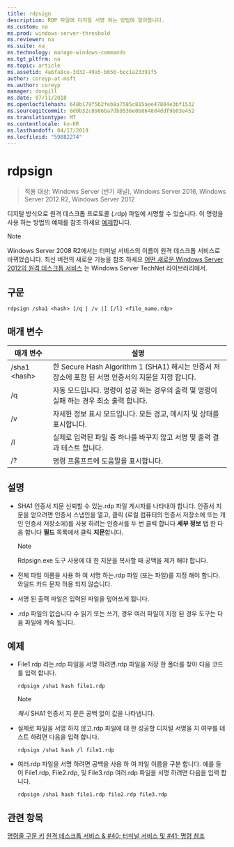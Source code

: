 ```yaml
---
title: rdpsign
description: RDP 파일에 디지털 서명 하는 방법에 알아봅니다.
ms.custom: na
ms.prod: windows-server-threshold
ms.reviewer: na
ms.suite: na
ms.technology: manage-windows-commands
ms.tgt_pltfrm: na
ms.topic: article
ms.assetid: 4a6fa8ce-3d32-49a5-b056-bcc1a23391f5
author: coreyp-at-msft
ms.author: coreyp
manager: dongill
ms.date: 07/11/2018
ms.openlocfilehash: 648b179f5b2feb8a7585c815aee47804e3bf1532
ms.sourcegitcommit: 0d0b32c8986ba7db9536e0b8648d4ddf9b03e452
ms.translationtype: MT
ms.contentlocale: ko-KR
ms.lasthandoff: 04/17/2019
ms.locfileid: "59882274"
---
```

# <a name="rdpsign"></a>rdpsign

>적용 대상: Windows Server (반기 채널), Windows Server 2016, Windows Server 2012 R2, Windows Server 2012

디지털 방식으로 원격 데스크톱 프로토콜 (.rdp) 파일에 서명할 수 있습니다.
이 명령을 사용 하는 방법의 예제를 참조 하세요 [예제](#BKMK_examples)합니다.

> [!NOTE]
> Windows Server 2008 R2에서는 터미널 서비스의 이름이 원격 데스크톱 서비스로 바뀌었습니다. 최신 버전의 새로운 기능을 참조 하세요 [어떤 새로운 Windows Server 2012의 원격 데스크톱 서비스](https://technet.microsoft.com/library/hh831527) 는 Windows Server TechNet 라이브러리에서.

## <a name="syntax"></a>구문
```
rdpsign /sha1 <hash> [/q | /v |] [/l] <file_name.rdp>
```

## <a name="parameters"></a>매개 변수
|매개 변수|설명|
|-------|--------|
|/sha1 \<hash>|한 Secure Hash Algorithm 1 (SHA1) 해시는 인증서 저장소에 포함 된 서명 인증서의 지문을 지정 합니다.|
|/q|자동 모드입니다. 명령이 성공 하는 경우의 출력 및 명령이 실패 하는 경우 최소 출력 합니다.|
|/v|자세한 정보 표시 모드입니다. 모든 경고, 메시지 및 상태를 표시합니다.|
|/l|실제로 입력된 파일 중 하나를 바꾸지 않고 서명 및 출력 결과 테스트 합니다.|
|/?|명령 프롬프트에 도움말을 표시합니다.|

## <a name="remarks"></a>설명
-   SHA1 인증서 지문 신뢰할 수 있는.rdp 파일 게시자를 나타내야 합니다. 인증서 지문을 얻으려면 인증서 스냅인을 열고, 클릭 (로컬 컴퓨터의 인증서 저장소에 또는 개인 인증서 저장소에)를 사용 하려는 인증서를 두 번 클릭 합니다 **세부 정보** 탭 한 다음 합니다 **필드** 목록에서 클릭 **지문**합니다.

    > [!NOTE]
    > Rdpsign.exe 도구 사용에 대 한 지문을 복사할 때 공백을 제거 해야 합니다.

-   전체 파일 이름을 사용 하 여 서명 하는.rdp 파일 (또는 파일)를 지정 해야 합니다. 와일드 카드 문자 허용 되지 않습니다.
-   서명 된 출력 파일은 입력된 파일을 덮어쓰게 됩니다.
-   .rdp 파일의 없습니다 수 읽기 또는 쓰기, 경우 여러 파일이 지정 된 경우 도구는 다음 파일에 계속 됩니다.

## <a name="BKMK_examples"></a>예제
-   File1.rdp 라는.rdp 파일을 서명 하려면.rdp 파일을 저장 한 폴더를 찾아 다음 코드를 입력 합니다.
    ```
    rdpsign /sha1 hash file1.rdp
    ```
    > [!NOTE]
    > *해시* SHA1 인증서 지 문은 공백 없이 값을 나타냅니다.
-   실제로 파일을 서명 하지 않고.rdp 파일에 대 한 성공할 디지털 서명을 지 여부를 테스트 하려면 다음을 입력 합니다.
    ```
    rdpsign /sha1 hash /l file1.rdp
    ```
-   여러.rdp 파일을 서명 하려면 공백을 사용 하 여 파일 이름을 구분 합니다. 예를 들어 File1.rdp, File2.rdp, 및 File3.rdp 여러.rdp 파일을 서명 하려면 다음을 입력 합니다.
    ```
    rdpsign /sha1 hash file1.rdp file2.rdp file3.rdp
    ```
## <a name="see-also"></a>관련 항목
[명령줄 구문 키](command-line-syntax-key.md)
[원격 데스크톱 서비스 & #40; 터미널 서비스 및 #41; 명령 참조](remote-desktop-services-terminal-services-command-reference.md)
